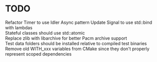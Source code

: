 # TODO

Refactor Timer to use Idler Async pattern
Update Signal to use std::bind with lambdas  
Stateful classes should use std::atomic  
Replace zlib with libarchive for better Pacm archive support  
Test data folders should be installed relative to compiled test binaries  
Remove old WITH_xxx variables from CMake since they don't properly represent scoped dependencies
